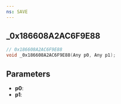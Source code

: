 ```yaml
---
ns: SAVE
---
```

## _0x186608A2AC6F9E88

```c
// 0x186608A2AC6F9E88
void _0x186608A2AC6F9E88(Any p0, Any p1);
```

## Parameters
* **p0**:
* **p1**:
